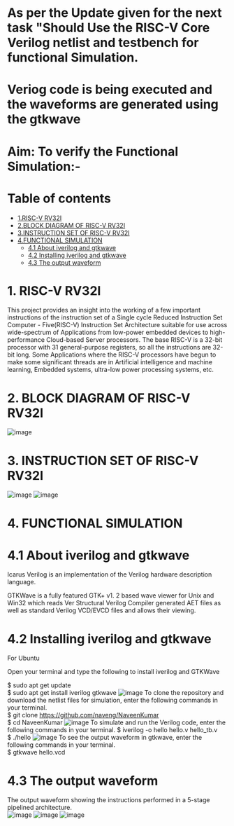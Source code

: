 # As per the Update given for the next task "Should Use the RISC-V Core Verilog netlist and testbench for functional Simulation.

# Veriog code is being executed and the waveforms are generated using the gtkwave

# Aim: To verify the Functional Simulation:-

# Table of contents
- [1.RISC-V RV32I](#1-RISC-V-RV32I)
 - [2.BLOCK DIAGRAM OF RISC-V RV32I](#2-BLOCK-DIAGRAM-OF-RISC-V-RV32I)
 - [3.INSTRUCTION SET OF RISC-V RV32I](#3-INSTRUCTION-SET-OF-RISC-V-RV32I)
 - [4.FUNCTIONAL SIMULATION](#4-FUNCTIONAL-SIMULATION)
    - [4.1 About iverilog and gtkwave](#41-About-iverilog-and-gtkwave)
    - [4.2 Installing iverilog and gtkwave](#42-Installing-iverilog-and-gtkwave)
    - [4.3 The output waveform](#43-The-output-waveform)
  

# 1. RISC-V RV32I
This project provides an insight into the working of a few important instructions of the instruction set of a Single cycle Reduced Instruction Set Computer - Five(RISC-V) Instruction Set Architecture suitable for use across wide-spectrum of Applications from low-power embedded devices to high-performance Cloud-based Server processors. The base RISC-V is a 32-bit processor with 31 general-purpose registers, so all the instructions are 32-bit long. Some Applications where the RISC-V processors have begun to make some significant threads are in Artificial intelligence and machine learning, Embedded systems, ultra-low power processing systems, etc.

# 2. BLOCK DIAGRAM OF RISC-V RV32I
![image](https://github.com/naveng/NaveenKumar/assets/154491422/5e036561-f6dc-4681-aa6b-b67a7955a8ec)

# 3. INSTRUCTION SET OF RISC-V RV32I
![image](https://github.com/naveng/NaveenKumar/assets/154491422/c5a33244-2b27-4fb4-b9fe-50e42adf7fdb)
![image](https://github.com/naveng/NaveenKumar/assets/154491422/0d942629-4d6b-40db-a3fc-fc892569d145)

# 4. FUNCTIONAL SIMULATION

# 4.1 About iverilog and gtkwave
Icarus Verilog is an implementation of the Verilog hardware description language.

GTKWave is a fully featured GTK+ v1. 2 based wave viewer for Unix and Win32 which reads Ver Structural Verilog Compiler generated AET files as well as standard Verilog VCD/EVCD files and allows their viewing.

# 4.2 Installing iverilog and gtkwave

For Ubuntu

Open your terminal and type the following to install iverilog and GTKWave

$   sudo apt get update                                                              
$   sudo apt get install iverilog gtkwave
![image](https://github.com/naveng/NaveenKumar/assets/154491422/5d1c82db-9fa3-440f-9c88-5a9112fdaed8)
To clone the repository and download the netlist files for simulation, enter the following commands in your terminal.           
$ git clone https://github.com/naveng/NaveenKumar              
$ cd NaveenKumar
![image](https://github.com/naveng/NaveenKumar/assets/154491422/8346f4cb-0a6a-4365-b4ef-86512becf36f)
To simulate and run the Verilog code, enter the following commands in your terminal.
$ iverilog -o hello hello.v hello_tb.v      
$ ./hello
![image](https://github.com/naveng/NaveenKumar/assets/154491422/ed46a425-dff2-4133-880d-05dadda509a0)
To see the output waveform in gtkwave, enter the following commands in your terminal.           
$ gtkwave hello.vcd

# 4.3 The output waveform
The output waveform showing the instructions performed in a 5-stage pipelined architecture.       
![image](https://github.com/naveng/NaveenKumar/assets/154491422/9876ab33-aec3-4874-a85b-310f59601ba0)
![image](https://github.com/naveng/NaveenKumar/assets/154491422/4b8464cd-41bd-491a-994e-61b68513b8e7)
![image](https://github.com/naveng/NaveenKumar/assets/154491422/34386a4b-8676-4e9a-ac50-52612386ee74)






